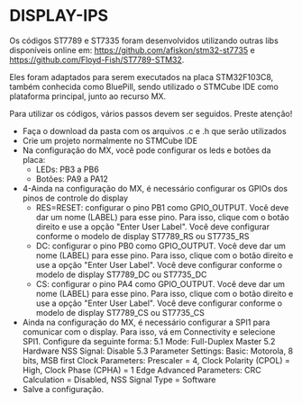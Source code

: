 # DISPLAY-IPS

Os códigos ST7789 e ST7335 foram desenvolvidos utilizando outras libs disponíveis online em:
https://github.com/afiskon/stm32-st7735 e https://github.com/Floyd-Fish/ST7789-STM32.

Eles foram adaptados para serem executados na placa STM32F103C8, também conhecida como BluePill,
sendo utilizado o STMCube IDE como plataforma principal, junto ao recurso MX.

Para utilizar os códigos, vários passos devem ser seguidos. Preste atenção!

<ul>
<li>Faça o download da pasta com os arquivos .c e .h que serão utilizados</li>
<li>Crie um projeto normalmente no STMCube IDE</li>
<li>Na configuração do MX, você pode configurar os leds e botões da placa:
  <ul><li>LEDs: PB3 a PB6</li>
  <li>Botões: PA9 a PA12</li></li></ul>
<li>4-Ainda na configuração do MX, é necessário configurar os GPIOs dos pinos de controle do display
  <ul><li>RES=RESET: configurar o pino PB1 como GPIO_OUTPUT. Você deve dar um nome (LABEL) para esse pino. 
              Para isso, clique com o botão direito e use a opção "Enter User Label". Você deve configurar
              conforme o modelo de display ST7789_RS ou ST7735_RS</li>
  <li>DC: configurar o pino PB0 como GPIO_OUTPUT. Você deve dar um nome (LABEL) para esse pino. 
              Para isso, clique com o botão direito e use a opção "Enter User Label". Você deve configurar
              conforme o modelo de display ST7789_DC ou ST7735_DC</li>
  <li>CS: configurar o pino PA4 como GPIO_OUTPUT. Você deve dar um nome (LABEL) para esse pino. 
              Para isso, clique com o botão direito e use a opção "Enter User Label". Você deve configurar
              conforme o modelo de display ST7789_CS ou ST7735_CS</li></ul></li>
<li>Ainda na configuração do MX, é necessário configurar a SPI1 para comunicar com o display. Para isso, vá
      em Connectivity e selecione SPI1. Configure da seguinte forma:
      5.1  Mode: Full-Duplex Master
      5.2  Hardware NSS Signal: Disable
      5.3  Parameter Settings:
            Basic: Motorola, 8 bits, MSB first
            Clock Parameters: Prescaler = 4, Clock Polarity (CPOL) = High, Clock Phase (CPHA) = 1 Edge
            Advanced Parameters: CRC Calculation = Disabled, NSS Signal Type = Software</li>
<li>Salve a configuração.</li>


</ul>
